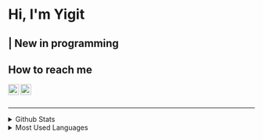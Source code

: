 
# Hi, I'm Yigit

## | New in programming
## How to reach me
[<img  width="22" src="https://unpkg.com/simple-icons@v4/icons/twitter.svg" align="left" />][twitter]
[<img  width="22" src="https://unpkg.com/simple-icons@v4/icons/instagram.svg" align="left" />][instagram]

<br/>

<br/>

-----------------------------------------------

<details><summary>Github Stats</summary>
<img src = "https://github-readme-stats.vercel.app/api?username=yigiitcoskun&theme=radical">
</details>


<details><summary>Most Used Languages</summary>
<img src = "https://github-readme-stats.vercel.app/api/top-langs/?username=yigiitcoskun&layout=compact">
</details>


[twitter]: https://www.twitter.com/risussardonius
[instagram]: https://www.instagram.com/myigitcoskun/
